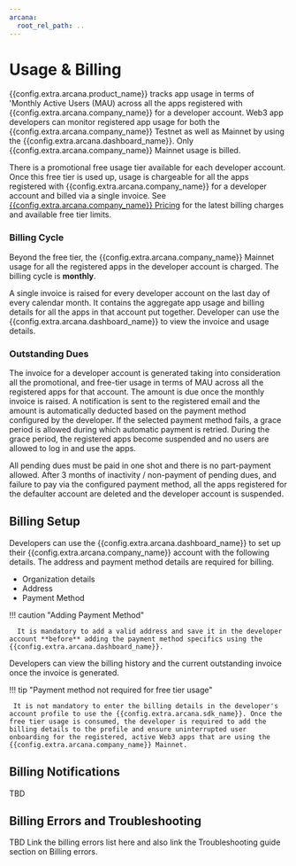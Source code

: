 ```yaml
---
arcana:
  root_rel_path: ..
---
```


# Usage & Billing

{{config.extra.arcana.product_name}} tracks app usage in terms of 'Monthly Active Users (MAU) across all the apps registered with {{config.extra.arcana.company_name}} for a developer account. Web3 app developers can monitor registered app usage for both the {{config.extra.arcana.company_name}} Testnet as well as Mainnet by using the {{config.extra.arcana.dashboard_name}}. Only {{config.extra.arcana.company_name}} Mainnet usage is billed. 

There is a promotional free usage tier available for each developer account. Once this free tier is used up, usage is chargeable for all the apps registered with {{config.extra.arcana.company_name}} for a developer account and billed via a single invoice. See [{{config.extra.arcana.company_name}} Pricing](https://www.arcana.network/pricing) for the latest billing charges and available free tier limits.

### Billing Cycle

Beyond the free tier, the {{config.extra.arcana.company_name}} Mainnet usage for all the registered apps in the developer account is charged. The billing cycle is **monthly**.

A single invoice is raised for every developer account on the last day of every calendar month. It contains the aggregate app usage and billing details for all the apps in that account put together.  Developer can use the {{config.extra.arcana.dashboard_name}} to view the invoice and usage details.

### Outstanding Dues

The invoice for a developer account is generated taking into consideration all the promotional, and free-tier usage in terms of MAU across all the registered apps for that account. The amount is due once the monthly invoice is raised. A notification is sent to the registered email and the amount is automatically deducted based on the payment method configured by the developer. If the selected payment method fails, a grace period is allowed during which automatic payment is retried. During the grace period, the registered apps become suspended and no users are allowed to log in and use the apps.

All pending dues must be paid in one shot and there is no part-payment allowed. After 3 months of inactivity / non-payment of pending dues, and failure to pay via the configured payment method, all the apps registered for the defaulter account are deleted and the developer account is suspended.

## Billing Setup

Developers can use the {{config.extra.arcana.dashboard_name}} to set up their {{config.extra.arcana.company_name}} account with the following details. The address and payment method details are required for billing.

* Organization details
* Address
* Payment Method

!!! caution "Adding Payment Method"

      It is mandatory to add a valid address and save it in the developer account **before** adding the payment method specifics using the {{config.extra.arcana.dashboard_name}}. 

Developers can view the billing history and the current outstanding invoice once the invoice is generated.

!!! tip "Payment method not required for free tier usage"

     It is not mandatory to enter the billing details in the developer's account profile to use the {{config.extra.arcana.sdk_name}}. Once the free tier usage is consumed, the developer is required to add the billing details to the profile and ensure uninterrupted user onboarding for the registered, active Web3 apps that are using the {{config.extra.arcana.company_name}} Mainnet.

## Billing Notifications

TBD

## Billing Errors and Troubleshooting

TBD
Link the billing errors list here and also link the Troubleshooting guide section on Billing errors.
